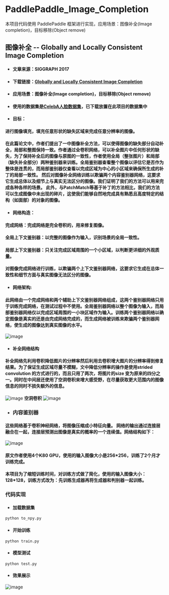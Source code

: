 # PaddlePaddle_Image_Completion
本项目代码使用 PaddlePaddle 框架进行实现，应用场景：图像补全(Image completion)，目标移除(Object remove)

## 图像补全 -- Globally and Locally Consistent Image Completion
- #### 文章来源：SIGGRAPH  2017

- #### 下载链接：[Globally and Locally Consistent Image Completion](http://iizuka.cs.tsukuba.ac.jp/projects/completion/en/)


- #### 应用场景：图像补全(Image completion)，目标移除(Object remove)


- #### 使用的数据集是[CelebA人脸数据集](http://mmlab.ie.cuhk.edu.hk/projects/CelebA.html)，已下载放置在此项目的数据集中

- #### **目标**：
#### 进行图像填充，填充任意形状的缺失区域来完成任意分辨率的图像。

#### 在此篇论文中，作者们提出了一中图像补全方法，可以使得图像的缺失部分自动补全，局部和整图保持一致。作者通过全卷积网络，可以补全图片中任何形状的缺失，为了保持补全后的图像与原图的一致性，作者使用全局（整张图片）和局部（缺失补全部分）两种鉴别器来训练。全局鉴别器查看整个图像以评估它是否作为整体是连贯的，而局部鉴别器仅查看以完成区域为中心的小区域来确保所生成的补丁的局部一致性。 然后对图像补全网络训练以欺骗两个内容鉴别器网络，这要求它生成总体以及细节上与真实无法区分的图像。我们证明了我们的方法可以用来完成各种各样的场景。 此外，与PatchMatch等基于补丁的方法相比，我们的方法可以生成图像中未出现的碎片，这使我们能够自然地完成具有熟悉且高度特定的结构（如面部）的对象的图像。

- #### **网络构造**：
#### 完成网络：完成网络是完全卷积的，用来修复图像。
#### 全局上下文鉴别器：以完整的图像作为输入，识别场景的全局一致性。
#### 局部上下文鉴别器：只关注完成区域周围的一个小区域，以判断更详细的外观质量。
#### 对图像完成网络进行训练，以欺骗两个上下文鉴别器网络，这要求它生成在总体一致性和细节方面与真实图像无法区分的图像。

- #### **网络架构**:

#### 此网络由一个完成网络和两个辅助上下文鉴别器网络组成，这两个鉴别器网络只用于训练完成网络，在测试过程中不使用。全局鉴别器网络以整个图像为输入，而局部鉴别器网络仅以完成区域周围的一小块区域作为输入。训练两个鉴别器网络以确定图像是真实的还是由完成网络完成的，而生成网络被训练来欺骗两个鉴别器网络，使生成的图像达到真实图像的水平。
![image](https://img-blog.csdnimg.cn/20200816132702671.png?x-oss-process=image/watermark,type_ZmFuZ3poZW5naGVpdGk,shadow_10,text_aHR0cHM6Ly9ibG9nLmNzZG4ubmV0L3FxXzQyNTQ5NjEy,size_16,color_FFFFFF,t_70#pic_center)


- #### **补全网络结构**
#### 补全网络先利用卷积降低图片的分辨率然后利用去卷积增大图片的分辨率得到修复结果。为了保证生成区域尽量不模糊，文中降低分辨率的操作是使用strided convolution 的方式进行的，而且只用了两次，将图片的size 变为原来的四分之一。同时在中间层还使用了**空洞卷积**来增大感受野，在尽量获取更大范围内的图像信息的同时不损失额外的信息。

![image](https://img-blog.csdnimg.cn/20200816132309598.png?x-oss-process=image/watermark,type_ZmFuZ3poZW5naGVpdGk,shadow_10,text_aHR0cHM6Ly9ibG9nLmNzZG4ubmV0L3FxXzQyNTQ5NjEy,size_16,color_FFFFFF,t_70#pic_center) **空洞卷积**
![image](https://pic1.zhimg.com/50/v2-4959201e816888c6648f2e78cccfd253_hd.webp?source=1940ef5c)

- ### 内容鉴别器
#### 这些网络基于卷积神经网络，将图像压缩成小特征向量。 网络的输出通过连接层融合在一起，连接层预测出图像是真实的概率的一个连续值。网络结构如下：
![image](https://img-blog.csdnimg.cn/20200816132527575.png?x-oss-process=image/watermark,type_ZmFuZ3poZW5naGVpdGk,shadow_10,text_aHR0cHM6Ly9ibG9nLmNzZG4ubmV0L3FxXzQyNTQ5NjEy,size_16,color_FFFFFF,t_70#pic_center)

#### 原文作者使用4个K80 GPU，使用的输入图像大小是256*256，训练了2个月才训练完成。
#### 本项目为了缩短训练时间，对训练方式做了简化，使用的输入图像大小：128*128，训练方式改为：先训练生成器再将生成器和判别器一起训练。

### **代码实现**

- #### 加载数据集
```
python to_npy.py
```
- #### 开始训练
```
python train.py
```
- #### 模型测试
```
python test.py
```
- #### 效果展示
![image](https://img-blog.csdnimg.cn/2020081613294282.jpg#pic_center)
